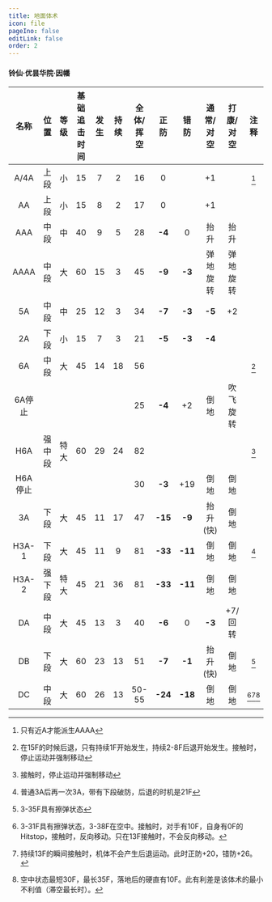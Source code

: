 ```yaml
---
title: 地面体术
icon: file
pageIno: false
editLink: false
order: 2
---
```

#### 铃仙·优昙华院·因幡

|名称|位置|等级|基础追击时间|发生|持续|全体/挥空|正防|错防|通常/对空|打康/对空|注释|
|:--:|:--:|:-:|:-----:|:--:|:-:|:--:|:-:|:--:|:--:|:-:|:-:|
|A/4A|上段|小|15|7|2|16|0||+1||[^1]|
|AA|上段|小|15|8|2|17|0||+1||
|AAA|中段|中|40|9|5|28|**-4**|0|抬升|抬升|
|AAAA|中段|大|60|15|3|45|**-9**|**-3**|弹地旋转|弹地旋转|
|5A|中段|中|25|12|3|34|**-7**|**-3**|**-5**|+2|
|2A|下段|小|15|7|3|21|**-5**|**-3**|**-4**||
|6A|中段|大|45|14|18|56|||||[^2]|
|6A停止||||||25|**-4**|+2|倒地|吹飞旋转|
|H6A|强中段|特大|60|29|24|82|||||[^3]|
|H6A停止||||||30|**-3**|+19|倒地|倒地|
|3A|下段|大|45|11|17|47|**-15**|**-9**|抬升(快)|倒地|
|H3A-1|下段|大|45|11|9|81|**-33**|**-11**|倒地|倒地|[^4]|
|H3A-2|强下段|特大|45|21|36|81|**-33**|**-11**|倒地|倒地|
|DA|中段|大|45|13|3|40|**-6**|0|**-3**|+7/回转|
|DB|下段|大|60|23|13|51|**-7**|**-1**|抬升(快)|倒地|[^5]|
|DC|中段|大|60|26|13|50-55|**-24**|**-18**|倒地|倒地|[^6][^7][^8]|


[^1]: 只有近A才能派生AAAA
[^2]: 在15F的时候后退，只有持续1F开始发生，持续2-8F后退开始发生。接触时，停止运动并强制移动
[^3]: 接触时，停止运动并强制移动
[^4]: 普通3A后再一次3A，带有下段破防，后退的时机是21F
[^5]: 3-35F具有擦弹状态
[^6]: 3-31F具有擦弹状态，3-38F在空中。接触时，对手有10F，自身有0F的Hitstop，接触时，反向移动。只在13F接触时，不会反向移动。
[^7]: 持续13F的瞬间接触时，机体不会产生后退运动。此时正防+20，错防+26。
[^8]: 空中状态最短30F，最长35F，落地后的硬直有10F。此有利差是该体术的最小不利值（滞空最长时）。

